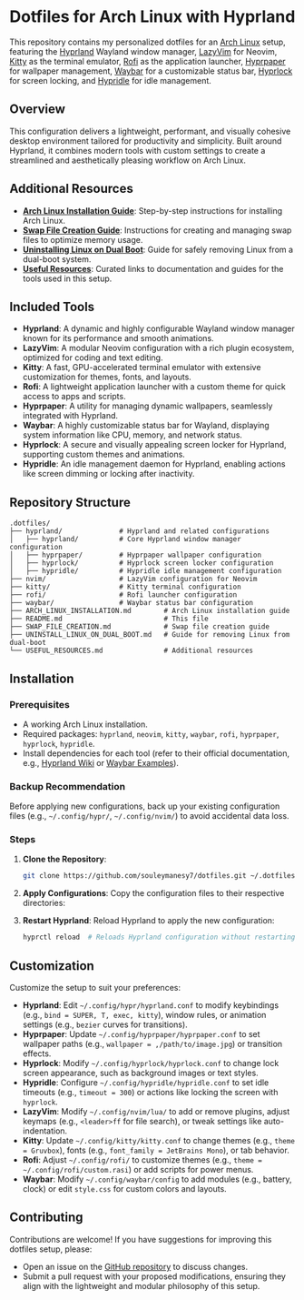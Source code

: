 # Dotfiles for Arch Linux with Hyprland

This repository contains my personalized dotfiles for an [Arch Linux](https://wiki.archlinux.org) setup, featuring the [Hyprland](https://hyprland.org) Wayland window manager, [LazyVim](https://www.lazyvim.org) for Neovim, [Kitty](https://sw.kovidgoyal.net/kitty/) as the terminal emulator, [Rofi](https://github.com/davatorium/rofi) as the application launcher, [Hyprpaper](https://github.com/hyprwm/hyprpaper) for wallpaper management, [Waybar](https://github.com/Alexays/Waybar) for a customizable status bar, [Hyprlock](https://github.com/hyprwm/hyprlock) for screen locking, and [Hypridle](https://github.com/hyprwm/hypridle) for idle management.

## Overview

This configuration delivers a lightweight, performant, and visually cohesive desktop environment tailored for productivity and simplicity. Built around Hyprland, it combines modern tools with custom settings to create a streamlined and aesthetically pleasing workflow on Arch Linux.

## Additional Resources

- **[Arch Linux Installation Guide](ARCH_LINUX_INSTALLATION.md)**: Step-by-step instructions for installing Arch Linux.
- **[Swap File Creation Guide](SWAP_FILE_CREATION.md)**: Instructions for creating and managing swap files to optimize memory usage.
- **[Uninstalling Linux on Dual Boot](UNINSTALL_LINUX_ON_DUAL_BOOT.md)**: Guide for safely removing Linux from a dual-boot system.
- **[Useful Resources](USEFUL_RESOURCES.md)**: Curated links to documentation and guides for the tools used in this setup.

## Included Tools

- **Hyprland**: A dynamic and highly configurable Wayland window manager known for its performance and smooth animations.
- **LazyVim**: A modular Neovim configuration with a rich plugin ecosystem, optimized for coding and text editing.
- **Kitty**: A fast, GPU-accelerated terminal emulator with extensive customization for themes, fonts, and layouts.
- **Rofi**: A lightweight application launcher with a custom theme for quick access to apps and scripts.
- **Hyprpaper**: A utility for managing dynamic wallpapers, seamlessly integrated with Hyprland.
- **Waybar**: A highly customizable status bar for Wayland, displaying system information like CPU, memory, and network status.
- **Hyprlock**: A secure and visually appealing screen locker for Hyprland, supporting custom themes and animations.
- **Hypridle**: An idle management daemon for Hyprland, enabling actions like screen dimming or locking after inactivity.

## Repository Structure

```
.dotfiles/
├── hyprland/              # Hyprland and related configurations
│   ├── hyprland/          # Core Hyprland window manager configuration
│   ├── hyprpaper/         # Hyprpaper wallpaper configuration
│   ├── hyprlock/          # Hyprlock screen locker configuration
│   ├── hypridle/          # Hypridle idle management configuration
├── nvim/                  # LazyVim configuration for Neovim
├── kitty/                 # Kitty terminal configuration
├── rofi/                  # Rofi launcher configuration
├── waybar/                # Waybar status bar configuration
├── ARCH_LINUX_INSTALLATION.md        # Arch Linux installation guide
├── README.md                         # This file
├── SWAP_FILE_CREATION.md             # Swap file creation guide
├── UNINSTALL_LINUX_ON_DUAL_BOOT.md   # Guide for removing Linux from dual-boot
└── USEFUL_RESOURCES.md               # Additional resources
```

## Installation

### Prerequisites

- A working Arch Linux installation.
- Required packages: `hyprland`, `neovim`, `kitty`, `waybar`, `rofi`, `hyprpaper`, `hyprlock`, `hypridle`.
- Install dependencies for each tool (refer to their official documentation, e.g., [Hyprland Wiki](https://wiki.hyprland.org) or [Waybar Examples](https://github.com/Alexays/Waybar/wiki/Examples)).

### Backup Recommendation

Before applying new configurations, back up your existing configuration files (e.g., `~/.config/hypr/`, `~/.config/nvim/`) to avoid accidental data loss.

### Steps

1. **Clone the Repository**:

   ```bash
   git clone https://github.com/souleymanesy7/dotfiles.git ~/.dotfiles  # Clones the repository to ~/.dotfiles
   ```

2. **Apply Configurations**:
   Copy the configuration files to their respective directories:

3. **Restart Hyprland**:
   Reload Hyprland to apply the new configuration:

   ```bash
   hyprctl reload  # Reloads Hyprland configuration without restarting the session
   ```

## Customization

Customize the setup to suit your preferences:

- **Hyprland**: Edit `~/.config/hypr/hyprland.conf` to modify keybindings (e.g., `bind = SUPER, T, exec, kitty`), window rules, or animation settings (e.g., `bezier` curves for transitions).
- **Hyprpaper**: Update `~/.config/hyprpaper/hyprpaper.conf` to set wallpaper paths (e.g., `wallpaper = ,/path/to/image.jpg`) or transition effects.
- **Hyprlock**: Modify `~/.config/hyprlock/hyprlock.conf` to change lock screen appearance, such as background images or text styles.
- **Hypridle**: Configure `~/.config/hypridle/hypridle.conf` to set idle timeouts (e.g., `timeout = 300`) or actions like locking the screen with `hyprlock`.
- **LazyVim**: Modify `~/.config/nvim/lua/` to add or remove plugins, adjust keymaps (e.g., `<leader>ff` for file search), or tweak settings like auto-indentation.
- **Kitty**: Update `~/.config/kitty/kitty.conf` to change themes (e.g., `theme = Gruvbox`), fonts (e.g., `font_family = JetBrains Mono`), or tab behavior.
- **Rofi**: Adjust `~/.config/rofi/` to customize themes (e.g., `theme = ~/.config/rofi/custom.rasi`) or add scripts for power menus.
- **Waybar**: Modify `~/.config/waybar/config` to add modules (e.g., battery, clock) or edit `style.css` for custom colors and layouts.

## Contributing

Contributions are welcome! If you have suggestions for improving this dotfiles setup, please:

- Open an issue on the [GitHub repository](https://github.com/souleymanesy7/dotfiles) to discuss changes.
- Submit a pull request with your proposed modifications, ensuring they align with the lightweight and modular philosophy of this setup.
